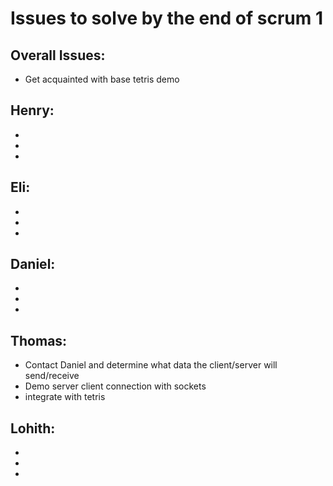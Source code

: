 # Issues to solve by the end of scrum 1

## Overall Issues:
- Get acquainted with base tetris demo



## Henry:
- 
- 
- 

## Eli:
- 
- 
- 

## Daniel:
- 
- 
- 

## Thomas:
- Contact Daniel and determine what data the client/server will send/receive
- Demo server client connection with sockets
- integrate with tetris

## Lohith:
- 
- 
- 